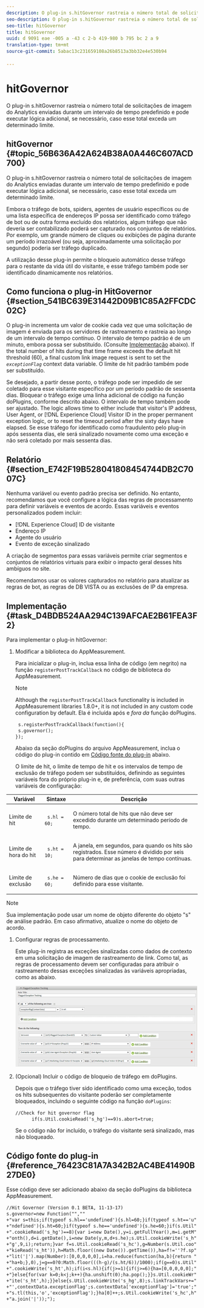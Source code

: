 ```yaml
---
description: O plug-in s.hitGovernor rastreia o número total de solicitações de imagem do Analytics enviadas durante um intervalo de tempo predefinido e pode executar lógica adicional, se necessário, caso esse total exceda um determinado limite.
seo-description: O plug-in s.hitGovernor rastreia o número total de solicitações de imagem do Analytics enviadas durante um intervalo de tempo predefinido e pode executar lógica adicional, se necessário, caso esse total exceda um determinado limite.
seo-title: hitGovernor
title: hitGovernor
uuid: d 9091 eae -005 a -43 c 2-b 419-980 b 795 bc 2 a 9
translation-type: tm+mt
source-git-commit: 5abac13c231659108a26b8513a3bb32e4e530b94

---
```



# hitGovernor

O plug-in s.hitGovernor rastreia o número total de solicitações de imagem do Analytics enviadas durante um intervalo de tempo predefinido e pode executar lógica adicional, se necessário, caso esse total exceda um determinado limite.

## hitGovernor {#topic_56B636A42A624B38A0A446C607ACD700}

O plug-in s.hitGovernor rastreia o número total de solicitações de imagem do Analytics enviadas durante um intervalo de tempo predefinido e pode executar lógica adicional, se necessário, caso esse total exceda um determinado limite.

Embora o tráfego de bots, spiders, agentes de usuário específicos ou de uma lista específica de endereços IP possa ser identificado como tráfego de bot ou de outra forma excluído dos relatórios, algum tráfego que não deveria ser contabilizado poderá ser capturado nos conjuntos de relatórios. Por exemplo, um grande número de cliques ou exibições de página durante um período irrazoável (ou seja, aproximadamente uma solicitação por segundo) poderia ser tráfego duplicado.

A utilização desse plug-in permite o bloqueio automático desse tráfego para o restante da vida útil do visitante, e esse tráfego também pode ser identificado dinamicamente nos relatórios.

## Como funciona o plug-in HitGovernor {#section_541BC639E31442D09B1C85A2FFCDC02C}

O plug-in incrementa um valor de cookie cada vez que uma solicitação de imagem é enviada para os servidores de rastreamento e rastreia ao longo de um intervalo de tempo contínuo. O intervalo de tempo padrão é de um minuto, embora possa ser substituído. (Consulte [Implementação](../../../implement/js-implementation/plugins/hitgovernor.md#task_D4BDB524AA294C139AFCAE2B61FEA3F2) abaixo). If the total number of hits during that time frame exceeds the default hit threshold (60), a final custom link image request is sent to set the *`exceptionFlag`* context data variable. O limite de hit padrão também pode ser substituído.

Se desejado, a partir desse ponto, o tráfego pode ser impedido de ser coletado para esse visitante específico por um período padrão de sessenta dias. Bloquear o tráfego exige uma linha adicional de código na função doPlugins, conforme descrito abaixo. O intervalo de tempo também pode ser ajustado. The logic allows time to either include that visitor's IP address, User Agent, or [!DNL Experience Cloud] Visitor ID in the proper permanent exception logic, or to reset the timeout period after the sixty days have elapsed. Se esse tráfego for identificado como fraudulento pelo plug-in após sessenta dias, ele será sinalizado novamente como uma exceção e não será coletado por mais sessenta dias.

## Relatório {#section_E742F19B528041808454744DB2C7007C}

Nenhuma variável ou evento padrão precisa ser definido. No entanto, recomendamos que você configure a lógica das regras de processamento para definir variáveis e eventos de acordo. Essas variáveis e eventos personalizados podem incluir:

* [!DNL Experience Cloud] ID de visitante
* Endereço IP
* Agente do usuário
* Evento de exceção sinalizado

A criação de segmentos para essas variáveis permite criar segmentos e conjuntos de relatórios virtuais para exibir o impacto geral desses hits ambíguos no site.

Recomendamos usar os valores capturados no relatório para atualizar as regras de bot, as regras de DB VISTA ou as exclusões de IP da empresa.

## Implementação {#task_D4BDB524AA294C139AFCAE2B61FEA3F2}

Para implementar o plug-in hitGovernor:

1. Modificar a biblioteca do AppMeasurement.

   Para inicializar o plug-in, inclua essa linha de código (em negrito) na função `registerPostTrackCallback` no código de biblioteca do AppMeasurement.

   >[!NOTE]
   >
   >Although the `registerPostTrackCallback` functionality is included in AppMeasurement libraries 1.8.0+, it is not included in any custom code configuration by default. Ela é incluída após e *fora da* função doPlugins.

   ```
    s.registerPostTrackCallback(function(){ 
    s.governor();
   }); 
   ```

   Abaixo da seção doPlugins do arquivo AppMeasurement, inclua o código do plug-in contido em [Código fonte do plug-in](../../../implement/js-implementation/plugins/hitgovernor.md#reference_76423C81A7A342B2AC4BE41490B27DE0) abaixo.

   O limite de hit, o limite de tempo de hit e os intervalos de tempo de exclusão de tráfego podem ser substituídos, definindo as seguintes variáveis fora do próprio plug-in e, de preferência, com suas outras variáveis de configuração:

<table id="table_9959A40F5F0B40B39DB86E21D03E25FD"> 
 <thead> 
  <tr> 
   <th colname="col1" class="entry"> Variável </th> 
   <th colname="col2" class="entry"> Sintaxe </th> 
   <th colname="col3" class="entry"> Descrição </th> 
  </tr> 
 </thead>
 <tbody> 
  <tr> 
   <td colname="col1"> <p>Limite de hit </p> </td> 
   <td colname="col2"> <p> <code> s.hl = 60; </code> </p> </td> 
   <td colname="col3"> <p>O número total de hits que não deve ser excedido durante um determinado período de tempo. </p> </td> 
  </tr> 
  <tr> 
   <td colname="col1"> <p>Limite de hora do hit </p> </td> 
   <td colname="col2"> <p> <code> s.ht = 10; </code> </p> </td> 
   <td colname="col3"> <p>A janela, em segundos, para quando os hits são registrados. Esse número é dividido por seis para determinar as janelas de tempo contínuas. </p> </td> 
  </tr> 
  <tr> 
   <td colname="col1"> <p>Limite de exclusão </p> </td> 
   <td colname="col2"> <p> <code> s.he = 60; </code> </p> </td> 
   <td colname="col3"> <p>Número de dias que o cookie de exclusão foi definido para esse visitante. </p> </td> 
  </tr> 
 </tbody> 
</table>

>[!NOTE]
>
>Sua implementação pode usar um nome de objeto diferente do objeto "s" de análise padrão. Em caso afirmativo, atualize o nome do objeto de acordo.

1. Configurar regras de processamento.

   Este plug-in registra as exceções sinalizadas como dados de contexto em uma solicitação de imagem de rastreamento de link. Como tal, as regras de processamento devem ser configuradas para atribuir o rastreamento dessas exceções sinalizadas às variáveis &#x200B;&#x200B;apropriadas, como as abaixo.

   ![](assets/hitgov-config.png)

1. (Opcional) Incluir o código de bloqueio de tráfego em doPlugins.

   Depois que o tráfego tiver sido identificado como uma exceção, todos os hits subsequentes do visitante poderão ser completamente bloqueados, incluindo o seguinte código na função `doPlugins`:

   ```
   //Check for hit governor flag 
         if(s.Util.cookieRead('s_hg')==9)s.abort=true;
   ```

   Se o código não for incluído, o tráfego do visitante será sinalizado, mas não bloqueado.

## Código fonte do plug-in {#reference_76423C81A7A342B2AC4BE41490B27DE0}

Esse código deve ser adicionado abaixo da seção doPlugins da biblioteca AppMeasurement.

```
//Hit Governor (Version 0.1 BETA, 11-13-17) 
s.governor=new Function("","" 
+"var s=this;if(typeof s.hl=='undefined'){s.hl=60;}if(typeof s.ht=='u" 
+"ndefined'){s.ht=60;}if(typeof s.he=='undefined'){s.he=60;}if(s.Util" 
+".cookieRead('s_hg')==8){var i=new Date(),y=i.getFullYear(),m=i.getM" 
+"onth(),d=i.getDate(),i=new Date(y,m,d+s.he);s.Util.cookieWrite('s_h" 
+"g',9,i);return;}var f=s.Util.cookieRead('s_hc'),g=Number(s.Util.coo" 
+"kieRead('s_ht')),h=Math.floor((new Date()).getTime()),ha=f!=''?f.sp" 
+"lit('|').map(Number):[0,0,0,0,0],i=ha.reduce(function(ha,b){return " 
+"ha+b;},0),j=g==0?0:Math.floor(((h-g)/(s.ht/6))/1000);if(g==0)s.Util" 
+".cookieWrite('s_ht',h);if(i<s.hl){if(j>=1){if(j>=6){ha=[0,0,0,0,0];" 
+"}else{for(var k=0;k<j;k++){ha.unshift(0);ha.pop();}}s.Util.cookieWr" 
+"ite('s_ht',h);}}else{s.Util.cookieWrite('s_hg',8);s.linkTrackVars+=" 
+"',contextData.exceptionFlag';s.contextData['exceptionFlag']='true';" 
+"s.tl(this,'o','exceptionFlag');}ha[0]++;s.Util.cookieWrite('s_hc',h" 
+"a.join('|'));"); 
```

